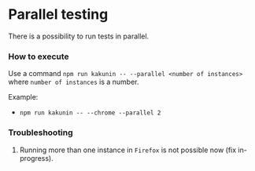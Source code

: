 # Parallel testing

There is a possibility to run tests in parallel.

### How to execute
Use a command `npm run kakunin -- --parallel <number of instances>` where `number of instances` is a number.

Example:
- `npm run kakunin -- --chrome --parallel 2`

### Troubleshooting
1. Running more than one instance in `Firefox` is not possible now (fix in-progress).

